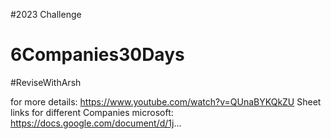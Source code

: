#2023 Challenge
# 6Companies30Days
#ReviseWithArsh

for more details:
https://www.youtube.com/watch?v=QUnaBYKQkZU
Sheet links for different Companies
microsoft:  
     https://docs.google.com/document/d/1j...
